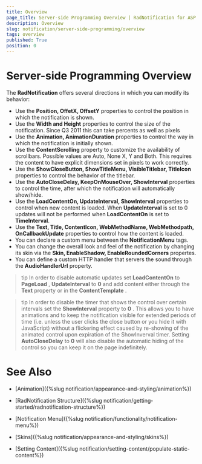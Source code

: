 ```yaml
---
title: Overview
page_title: Server-side Programming Overview | RadNotification for ASP.NET AJAX Documentation
description: Overview
slug: notification/server-side-programming/overview
tags: overview
published: True
position: 0
---
```


# Server-side Programming Overview





The **RadNotification** offers several directions in which you can modify its behavior:

* Use the **Position, OffetX, OffsetY** properties to control the position in which the notification is shown.
* Use the **Width and Height** properties to control the size of the notification. Since Q3 2011 this can take percents as well as pixels
* Use the **Animation, AnimationDuration** properties to control the way in which the notification is initially shown.
* Use the **ContentScrolling** property to customize the availability of scrollbars. Possible values are Auto, None X, Y and Both. This requires the content to have explicit dimensions set in pixels to work correctly.
* Use the **ShowCloseButton, ShowTitleMenu, VisibleTitlebar, TitleIcon** properties to control the behavior of the titlebar.
* Use the **AutoCloseDelay, KeepOnMouseOver, ShowInterval** properties to control the time, after which the notification will automatically show/hide.
* Use the **LoadContentOn, UpdateInterval, ShowInterval** properties to control when new content is loaded. When **UpdateInterval** is set to 0 updates will not be performed when **LoadContentOn** is set to **TimeInterval**.
* Use the **Text, Title, ContentIcon, WebMethodName, WebMethodpath, OnCallbackUpdate** properties to control how the content is loaded.
* You can declare a custom menu between the **NotificationMenu** tags.
* You can change the overall look and feel of the notification by changing its skin via the **Skin, EnableShadow, EnableRoundedCorners** propertes.
* You can define a custom HTTP handler that servers the sound through the **AudioHandlerUrl** property.


>tip In order to disable automatic updates set **LoadContentOn** to **PageLoad** , **UpdateInterval** to **0** and add content either through the **Text** property or in the **ContentTemplate** .



>tip In order to disable the timer that shows the control over certain intervals set the **ShowInterval** property to **0** . This allows you to have animations and to keep the notification visible for extended periods of time (i.e. unless the user clicks the close button or you hide it with JavaScript) without a flickering effect caused by re-showing of the animated control upon expiration of the ShowInverval timer. Setting **AutoCloseDelay** to **0** will also disable the automatic hiding of the control so you can keep it on the page indefinitely.



# See Also

 * [Animation]({%slug notification/appearance-and-styling/animation%})

 * [RadNotification Structure]({%slug notification/getting-started/radnotification-structure%})

 * [Notification Menu]({%slug notification/functionality/notification-menu%})

 * [Skins]({%slug notification/appearance-and-styling/skins%})

 * [Setting Content]({%slug notification/setting-content/populate-static-content%})
